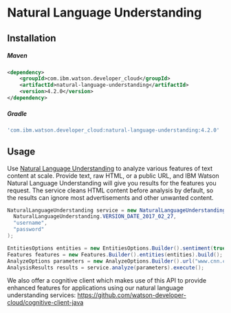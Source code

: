 # Natural Language Understanding

## Installation

##### Maven
```xml
<dependency>
	<groupId>com.ibm.watson.developer_cloud</groupId>
	<artifactId>natural-language-understanding</artifactId>
	<version>4.2.0</version>
</dependency>
```

##### Gradle
```gradle
'com.ibm.watson.developer_cloud:natural-language-understanding:4.2.0'
```

## Usage
Use [Natural Language Understanding](http://www.ibm.com/watson/developercloud/doc/natural-language-understanding/index.html)
to analyze various features of text content at scale. Provide text, raw HTML, or a public URL, and IBM Watson Natural
Language Understanding will give you results for the features you request. The service cleans HTML content before
analysis by default, so the results can ignore most advertisements and other unwanted content.

```java
NaturalLanguageUnderstanding service = new NaturalLanguageUnderstanding(
  NaturalLanguageUnderstanding.VERSION_DATE_2017_02_27,
  "username",
  "password"
);

EntitiesOptions entities = new EntitiesOptions.Builder().sentiment(true).limit(1).build();
Features features = new Features.Builder().entities(entities).build();
AnalyzeOptions parameters = new AnalyzeOptions.Builder().url("www.cnn.com").features(features).build();
AnalysisResults results = service.analyze(parameters).execute();
```

We also offer a cognitive client which makes use of this API to provide enhanced features for applications using our natural language understanding services:
https://github.com/watson-developer-cloud/cognitive-client-java
